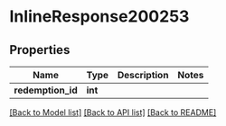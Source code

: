 # InlineResponse200253

## Properties
Name | Type | Description | Notes
------------ | ------------- | ------------- | -------------
**redemption_id** | **int** |  | 

[[Back to Model list]](../README.md#documentation-for-models) [[Back to API list]](../README.md#documentation-for-api-endpoints) [[Back to README]](../README.md)

